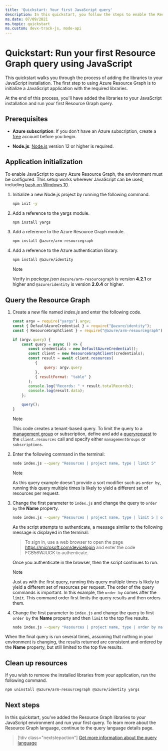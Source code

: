 ```yaml
---
title: 'Quickstart: Your first JavaScript query'
description: In this quickstart, you follow the steps to enable the Resource Graph library for JavaScript and run your first query.
ms.date: 07/09/2021
ms.topic: quickstart
ms.custom: devx-track-js, mode-api
---
```

# Quickstart: Run your first Resource Graph query using JavaScript

This quickstart walks you through the process of adding the libraries to your JavaScript
installation. The first step to using Azure Resource Graph is to initialize a JavaScript application
with the required libraries.

At the end of this process, you'll have added the libraries to your JavaScript installation and run
your first Resource Graph query.

## Prerequisites

- **Azure subscription**: If you don't have an Azure subscription, create a
  [free](https://azure.microsoft.com/free/) account before you begin.

- **Node.js**: [Node.js](https://nodejs.org/) version 12 or higher is required.

## Application initialization

To enable JavaScript to query Azure Resource Graph, the environment must be configured. This setup
works wherever JavaScript can be used, including [bash on Windows 10](/windows/wsl/install-win10).

1. Initialize a new Node.js project by running the following command.

   ```bash
   npm init -y
   ```

1. Add a reference to the yargs module.

   ```bash
   npm install yargs
   ```

1. Add a reference to the Azure Resource Graph module.

   ```bash
   npm install @azure/arm-resourcegraph
   ```

1. Add a reference to the Azure authentication library.

   ```bash
   npm install @azure/identity
   ```

   > [!NOTE]
   > Verify in _package.json_ `@azure/arm-resourcegraph` is version **4.2.1** or higher and
   > `@azure/identity` is version **2.0.4** or higher.

## Query the Resource Graph

1. Create a new file named _index.js_ and enter the following code.

   ```javascript
   const argv = require("yargs").argv;
   const { DefaultAzureCredential } = require("@azure/identity");
   const { ResourceGraphClient } = require("@azure/arm-resourcegraph");

   if (argv.query) {
       const query = async () => {
          const credentials = new DefaultAzureCredential();
          const client = new ResourceGraphClient(credentials);
          const result = await client.resources(
             {
                 query: argv.query
             },
             { resultFormat: "table" }
          );
          console.log("Records: " + result.totalRecords);
          console.log(result.data);
       };

       query();
   }
   ```

   > [!NOTE]
   > This code creates a tenant-based query. To limit the query to a
   > [management group](../management-groups/overview.md) or subscription, define and add a
   > [queryrequest](/javascript/api/@azure/arm-resourcegraph/queryrequest) to the `client.resources`
   > call and specify either `managementGroups` or `subscriptions`.

1. Enter the following command in the terminal:

   ```bash
   node index.js --query "Resources | project name, type | limit 5"
   ```

   > [!NOTE]
   > As this query example doesn't provide a sort modifier such as `order by`, running this query
   > multiple times is likely to yield a different set of resources per request.

1. Change the first parameter to `index.js` and change the query to `order by` the **Name**
   property.

   ```bash
   node index.js --query "Resources | project name, type | limit 5 | order by name asc"
   ```

   As the script attempts to authenticate, a message similar to the following message is displayed
   in the terminal:

   > To sign in, use a web browser to open the page https://microsoft.com/devicelogin and enter the code FGB56WJUGK to authenticate.

   Once you authenticate in the browser, then the script continues to run.

   > [!NOTE]
   > Just as with the first query, running this query multiple times is likely to yield a different
   > set of resources per request. The order of the query commands is important. In this example,
   > the `order by` comes after the `limit`. This command order first limits the query results and
   > then orders them.

1. Change the first parameter to `index.js` and change the query to first `order by` the **Name**
   property and then `limit` to the top five results.

   ```bash
   node index.js --query "Resources | project name, type | order by name asc | limit 5"
   ```

When the final query is run several times, assuming that nothing in your environment is changing,
the results returned are consistent and ordered by the **Name** property, but still limited to the
top five results.

## Clean up resources

If you wish to remove the installed libraries from your application, run the following command.

```bash
npm uninstall @azure/arm-resourcegraph @azure/identity yargs
```

## Next steps

In this quickstart, you've added the Resource Graph libraries to your JavaScript environment and run
your first query. To learn more about the Resource Graph language, continue to the query language
details page.

> [!div class="nextstepaction"]
> [Get more information about the query language](./concepts/query-language.md)
